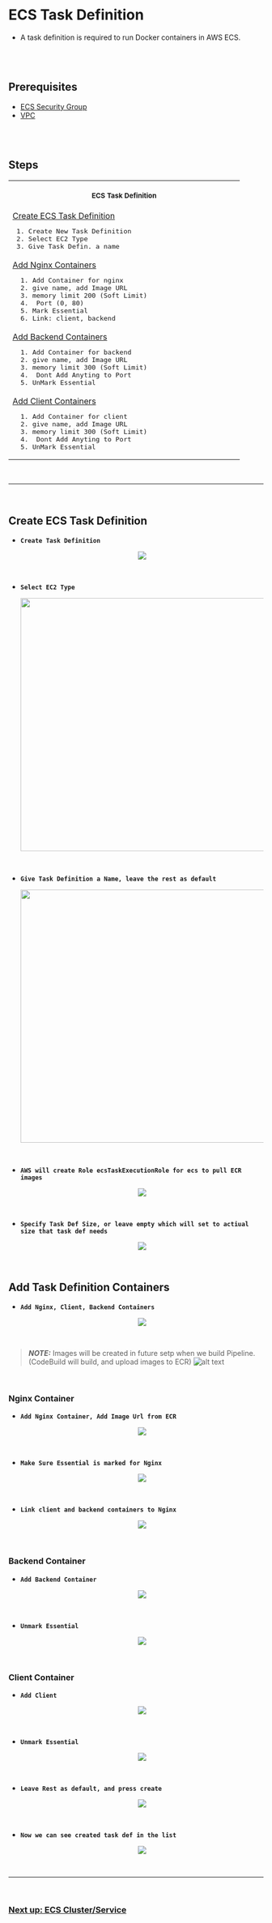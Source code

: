 # ECS Task Definition

- A task definition is required to run Docker containers in AWS ECS.

<br/>
<br/>

## Prerequisites

- [ECS Security Group](https://github.com/edo92/AWS-ECS-Hosting-Pipeline/blob/docs/securitygroup/securitygroup.md#security-security-groups)
- [VPC](https://github.com/edo92/AWS-ECS-Hosting-Pipeline/blob/docs/vpc/vpc.md#aws-vpc-virtual-private-network)

<br/>
<br/>

## Steps

<table align="center">
  <tr>
    <th align="center">
      <img width="441" height="1" />
      <p>
        <small>ECS Task Definition</small>
      </p>
    </th>
  </tr>
  <tr>
    <td>
      <a
        href="https://github.com/edo92/AWS-ECS-Hosting-Pipeline/blob/docs/ecs/ecstaskdef.md#create-ecs-task-definition"
        >Create ECS Task Definition</a
      >
      <pre> 1. Create New Task Definition  <br/> 2. Select EC2 Type <br/> 3. Give Task Defin. a name</pre>
    </td>
  </tr>
  <tr>
    <td>
      <a
        href="https://github.com/edo92/AWS-ECS-Hosting-Pipeline/blob/docs/ecs/ecstaskdef.md#nginx-container"
        >Add Nginx Containers</a
      >
      <pre>  1. Add Container for nginx <br/>  2. give name, add Image URL <br/>  3. memory limit 200 (Soft Limit)  <br/>  4.  Port (0, 80) <br/>  5. Mark Essential <br/>  6. Link: client, backend</pre>
    </td>
  </tr>
  <tr>
    <td>
      <a
        href="https://github.com/edo92/AWS-ECS-Hosting-Pipeline/blob/docs/ecs/ecstaskdef.md#backend-container"
        >Add Backend Containers</a
      >
      <pre>  1. Add Container for backend <br/>  2. give name, add Image URL <br/>  3. memory limit 300 (Soft Limit)  <br/>  4.  Dont Add Anyting to Port <br/>  5. UnMark Essential</pre>
    </td>
  </tr>
  <tr>
    <td>
      <a
        href="https://github.com/edo92/AWS-ECS-Hosting-Pipeline/blob/docs/ecs/ecstaskdef.md#client-container"
        >Add Client Containers</a
      >
      <pre>  1. Add Container for client <br/>  2. give name, add Image URL <br/>  3. memory limit 300 (Soft Limit)  <br/>  4.  Dont Add Anyting to Port <br/>  5. UnMark Essential</pre>
    </td>
  </tr>
</table>

<br/>

---

<br/>

## Create ECS Task Definition

- **`Create Task Definition`**
  <p align="center">
    <img src="https://github.com/edo92/AWS-ECS-Hosting-Pipeline/blob/docs/ecs/images/ecstaskdef/task-def-create-taskdef.png"/>
  </p>

<br/>

- **`Select EC2 Type`**
  <p align="center">
    <img src="https://github.com/edo92/AWS-ECS-Hosting-Pipeline/blob/docs/ecs/images/ecstaskdef/task-def-lunch-type-ec2.png" height="500px"/>
  </p>

<br/>

- **`Give Task Definition a Name, leave the rest as default`**
  <p align="center">
    <img src="https://github.com/edo92/AWS-ECS-Hosting-Pipeline/blob/docs/ecs/images/ecstaskdef/task-def-configuration.png" height="500px"/>
  </p>

<br/>

- **`AWS will create Role ecsTaskExecutionRole for ecs to pull ECR images`**
  <p align="center">
    <img src="https://github.com/edo92/AWS-ECS-Hosting-Pipeline/blob/docs/ecs/images/ecstaskdef/task-def-taskexecution-role.png"/>
  </p>

<br/>

- **`Specify Task Def Size, or leave empty which will set to actiual size that task def needs`**
  <p align="center">
    <img src="https://github.com/edo92/AWS-ECS-Hosting-Pipeline/blob/docs/ecs/images/ecstaskdef/task-def-task-size.png"/>
  </p>

<br/>

## Add Task Definition Containers

- **`Add Nginx, Client, Backend Containers`**
  <p align="center">
    <img src="https://github.com/edo92/AWS-ECS-Hosting-Pipeline/blob/docs/ecs/images/ecstaskdef/task-def-addcontainer.png"/>
  </p>

<br/>

> **_NOTE:_** Images will be created in future setp when we build Pipeline. (CodeBuild will build, and upload images to ECR)
> ![alt text](https://github.com/edo92/AWS-ECS-Hosting-Pipeline/blob/docs/ecs/images/ecstaskdef/task-def-images-ecr.png)

<br/>

### Nginx Container

- **`Add Nginx Container, Add Image Url from ECR`**
  <p align="center">
    <img src="https://github.com/edo92/AWS-ECS-Hosting-Pipeline/blob/docs/ecs/images/ecstaskdef/task-def-nginx-container.png"/>
  </p>

<br/>

- **`Make Sure Essential is marked for Nginx`**
  <p align="center">
    <img src="https://github.com/edo92/AWS-ECS-Hosting-Pipeline/blob/docs/ecs/images/ecstaskdef/task-def-essential-marked.png"/>
  </p>

<br/>

- **`Link client and backend containers to Nginx`**
  <p align="center">
    <img src="https://github.com/edo92/AWS-ECS-Hosting-Pipeline/blob/docs/ecs/images/ecstaskdef/task-def-nginx-linked-containers.png"/>
  </p>

<br/>

### Backend Container

- **`Add Backend Container`**
  <p align="center">
    <img src="https://github.com/edo92/AWS-ECS-Hosting-Pipeline/blob/docs/ecs/images/ecstaskdef/task-def-backend-container.png"/>
  </p>

<br/>

- **`Unmark Essential`**
  <p align="center">
    <img src="https://github.com/edo92/AWS-ECS-Hosting-Pipeline/blob/docs/ecs/images/ecstaskdef/task-def-essential-unmarked.png"/>
  </p>

<br/>

### Client Container

- **`Add Client`**
  <p align="center">
    <img src="https://github.com/edo92/AWS-ECS-Hosting-Pipeline/blob/docs/ecs/images/ecstaskdef/task-def-client-container.png"/>
  </p>

<br/>

- **`Unmark Essential`**
  <p align="center">
    <img src="https://github.com/edo92/AWS-ECS-Hosting-Pipeline/blob/docs/ecs/images/ecstaskdef/task-def-essential-unmarked.png"/>
  </p>

<br/>

- **`Leave Rest as default, and press create`**
  <p align="center">
    <img src="https://github.com/edo92/AWS-ECS-Hosting-Pipeline/blob/docs/ecs/images/ecstaskdef/task-def-rest-default.png"/>
  </p>

<br/>

- **`Now we can see created task def in the list`**
  <p align="center">
    <img src="https://github.com/edo92/AWS-ECS-Hosting-Pipeline/blob/docs/ecs/images/ecstaskdef/task-def-result.png"/>
  </p>

<br/>

---

<br/>

### [Next up: ECS Cluster/Service](https://github.com/edo92/AWS-ECS-Hosting-Pipeline/blob/docs/ecs/ecscluster.md#ecs-cluster)
